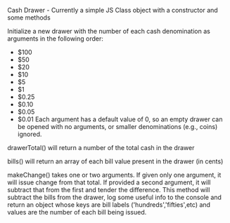 Cash Drawer - Currently a simple JS Class object with a constructor and some methods

Initialize a new drawer with the number of each cash denomination as arguments in the following order:
- $100
- $50 
- $20
- $10
- $5
- $1
- $0.25
- $0.10
- $0.05
- $0.01
  Each argument has a default value of 0, so an empty drawer can be opened with no arguments, or smaller denominations (e.g., coins) ignored.

drawerTotal() will return a number of the total cash in the drawer

bills() will return an array of each bill value present in the drawer (in cents)

makeChange() takes one or two arguments.
  If given only one argument, it will issue change from that total.
  If provided a second argument, it will subtract that from the first and tender the difference.
  This method will subtract the bills from the drawer, log some useful info to the console and return an object whose keys are bill labels ('hundreds','fifties',etc) and values are the number of each bill being issued.
  
